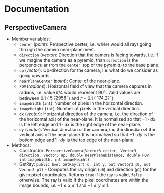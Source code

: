 Documentation
===

PerspectiveCamera
---

- Member variables:
  - `center` (*point*): Perspective center, i.e. where would all rays going through the camera near-plane meet.
  - `direction` (*vector*): Direction that the camera is facing towards, i.e. if we imagine the camera as a pyramid, than `direction` is the perpendicular from the `center` (top of the pyramid) to the base plane.
  - `up` (*vector*): Up-direction for the camera, i.e. what do we consider as going upwards.
  - `nearPlaneCenter` (*point*): Center of the near-plane.
  - `FOV` (*radians*): Horizontal field of view that the camera captures in radians, i.e. value $\pi/4$ would represent $90^\circ$. Valid values are bethween $0.1$ ($~5.72958^\circ$) and $\pi - 0.1$ ($~174.27^\circ$).
  - `imageWidth` (`int`): Number of pixels in the horizontal direction.
  - `imageHeight` (`int`): Number of pixels in the vertical direction.
  - `dx` (*vector*): Horizontal direction of the camera, i.e. the direction of the horizontal axis of the near-plane. It is normalized so that $-1\cdot dx$ is the left edge and $1\cdot dx$ is the right edge of the near-plane.
  - `dy` (*vector*): Vertical direction of the camera, i.e. the direction of the vertical axis of the near-plane. It is normalized so that $-1\cdot dy$ is the bottom edge and $1\cdot dy$ is the top edge of the near-plane.
- Methods:
  - Constructor: `PerspectiveCamera(Vector3 center, Vector3 direction, Vector3 up, double nearPlaneDistance, double FOV, int imageWidth, int imageHeight)`
  - GetRay: `public bool GetRay(int x, int y, out Vector3 p0, out Vector3 p1)` - Computes the ray origin (`p0`) and direction (`p1`) for the given pixel coordinates. Returns `true` if the ray is valid, `false` otherwise. The ray is valid if the pixel coordinates are within the image bounds, i.e. $-1 \leq x \leq 1$ and $-1 \leq y \leq 1$.
